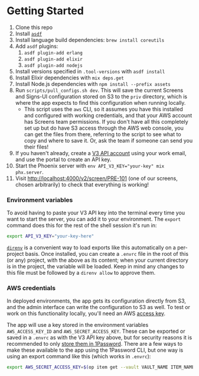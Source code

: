 # Getting Started

1. Clone this repo
1. Install [`asdf`](https://github.com/asdf-vm/asdf)
1. Install language build dependencies: `brew install coreutils`
1. Add `asdf` plugins:
   1. `asdf plugin-add erlang`
   1. `asdf plugin-add elixir`
   1. `asdf plugin-add nodejs`
1. Install versions specified in `.tool-versions` with `asdf install`
1. Install Elixir dependencies with `mix deps.get`
1. Install Node.js dependencies with `npm install --prefix assets`
1. Run `scripts/pull_configs.sh dev`. This will save the current Screens and
   Signs-UI configuration stored on S3 to the `priv` directory, which is where
   the app expects to find this configuration when running locally.
   * This script uses the `aws` CLI, so it assumes you have this installed and
     configured with working credentials, and that your AWS account has Screens
     team permissions. If you don't have all this completely set up but do have
     S3 access through the AWS web console, you can get the files from there,
     referring to the script to see what to copy and where to save it. Or, ask
     the team if someone can send you their files!
1. If you haven't already, create a [V3 API account](https://api-v3.mbta.com/)
   using your work email, and use the portal to create an API key.
1. Start the Phoenix server with `env API_V3_KEY="your-key" mix phx.server`.
1. Visit <http://localhost:4000/v2/screen/PRE-101> (one of our screens, chosen
   arbitrarily) to check that everything is working!

### Environment variables

To avoid having to paste your V3 API key into the terminal every time you want
to start the server, you can add it to your environment. The `export` command
does this for the rest of the shell session it's run in:

```sh
export API_V3_KEY="your-key-here"
```

[`direnv`](https://direnv.net/) is a convenient way to load exports like this
automatically on a per-project basis. Once installed, you can create a `.envrc`
file in the root of this (or any) project, with the above as its content; when
your current directory is in the project, the variable will be loaded. Keep in
mind any changes to this file must be followed by a `direnv allow` to approve
them.

### AWS credentials

In deployed environments, the app gets its configuration directly from S3, and
the admin interface can write the configuration to S3 as well. To test or work
on this functionality locally, you'll need an AWS
[access key](https://console.aws.amazon.com/iam/home#/security_credentials).

The app will use a key stored in the environment variables `AWS_ACCESS_KEY_ID`
and `AWS_SECRET_ACCESS_KEY`. These can be exported or saved in a `.envrc` as
with the V3 API key above, but for security reasons it is recommended to only
[store them in 1Password][1]. There are a few ways to make these available to
the app using the 1Password CLI, but one way is using an export command like
this (which works in `.envrc`):

```sh
export AWS_SECRET_ACCESS_KEY=$(op item get --vault VAULT_NAME ITEM_NAME --field FIELD_NAME)
```

[1]: https://www.notion.so/mbta-downtown-crossing/Storing-Access-Keys-Securely-in-1Password-b89310bc67784722a5a218500f34443d?pm=c
